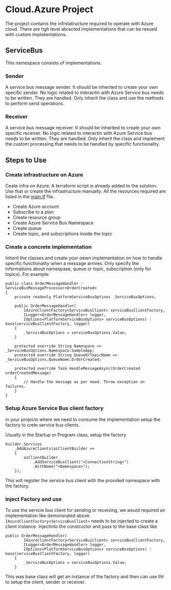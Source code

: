 # Cloud.Azure Project
The project contains the infrstatructure required to operate with Azure cloud. There are hgh level abracted implementations that can be resued with custom implekentations.

## ServiceBus
This namespace consists of  implementations.

### Sender
A service bus message sender. It should be inherited to create your own specific sender. No logic related to interactin with Azure Service bus needs to be written. They are handled. Only inherit the class and use the methods to perform send operations.

### Receiver
A service bus message receiver. It should be inherited to create your own specific receiver. No logic related to interactin with Azure Service bus needs to be written. They are handled. Only inherit the class and implement the custom processing that needs to be handled by specific functionality.

## Steps to Use

### Create infrastructure on Azure
Ceate infra on Azure. A terraform script is already added to the solution. Use that or create the infrastructure manually. All the resources required are listed in the [main.tf](/devops/resources/main.tf) file.

- Create Azure account
- Subscribe to a plan
- Create resource group
- Create Azure Service Bus Namespace
- Create queue
- Create topic, and subscriptions inside the topic

### Create a concrete implementation
Inherit the classes and create your oewn implementation on how to handle specific functionality when a message arrives. Only specify the informations about namespase, queue or topic, subscription (only for topics). For example:

```
public class OrderMessageHandler : ServiceBusMessageProcessor<OrderCreated>
{
    private readonly PlatformServiceBusOptions _ServiceBusOptions;

    public OrderMessageHandler(
        IAzureClientFactory<ServiceBusClient> serviceBusClientFactory,
        ILogger<OrderMessageHandler> logger,
        IOptions<PlatformServiceBusOptions> serviceBusOptions) : base(serviceBusClientFactory, logger)
    {
        _ServiceBusOptions = serviceBusOptions.Value;
    }

    protected override String Namespace => _ServiceBusOptions.Namespace.SampleApp;
    protected override String QueueOrTopicName => _ServiceBusOptions.QueueName.OrderCreated;

    protected override Task HandleMessageAsync(OrderCreated orderCreatedMessage)
    {
        // Handle the message as per need. Throw exception on failures.
    }
}
```

### Setup Azure Service Bus client factory
in your projects where we need to consume the implementation setup the factory to crete service bus clients.

Usually in the Startup or Program class, setup the factory

```
builder.Services
    .AddAzureClients(azClientBuilder =>
    {
        azClientBuilder
            .AddServiceBusClient("<ConnectionString>")
            .WithName("<Namespace>");
    });
```

This will register the service bus client with the provided namespace with the factory.

### Inject Factory and use
To use the servcie bus client for sending or receiving, we would required an implementation like demonsrated above. `IAzureClientFactory<ServiceBusClient>` needs to be injected to create a client instance. Injectinto the constructor and pass to the base class like 

```
public OrderMessageHandler(
        IAzureClientFactory<ServiceBusClient> serviceBusClientFactory,
        ILogger<OrderMessageHandler> logger,
        IOptions<PlatformServiceBusOptions> serviceBusOptions) : base(serviceBusClientFactory, logger)
    {
        _ServiceBusOptions = serviceBusOptions.Value;
    }
```

This was base class will get an instance of the factory and then can use tht to setup the client, sender or receiver.

